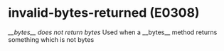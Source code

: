 # invalid-bytes-returned (E0308)

*\_\_bytes\_\_ does not return bytes* Used when a \_\_bytes\_\_ method
returns something which is not bytes
